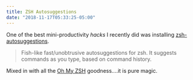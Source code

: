 ```yaml
---
title: ZSH Autosuggestions
date: "2018-11-17T05:33:25-05:00"
---
```


One of the best mini-productivity _hacks_ I recently did was installing [zsh-autosuggestions](https://github.com/zsh-users/zsh-autosuggestions).

> Fish-like fast/unobtrusive autosuggestions for zsh.
> It suggests commands as you type, based on command history.

Mixed in with all the [Oh My ZSH](https://github.com/robbyrussell/oh-my-zsh) goodness....it is pure magic.
